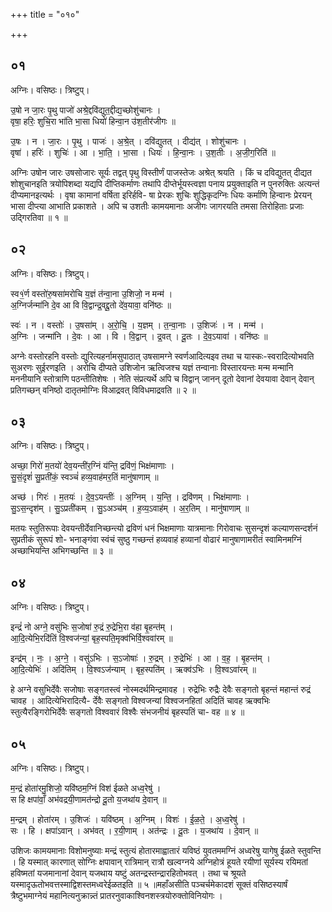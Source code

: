 +++
title = "०१०"

+++


## ०१
अग्निः। वसिष्ठः। त्रिष्टुप्।

उ॒षो न जा॒रः पृ॒थु पाजो॑ अश्रे॒द्दवि॑द्युत॒द्दीद्य॒च्छोशु॑चानः ।  
वृषा॒ हरिः॒ शुचि॒रा भा॑ति भा॒सा धियो॑ हिन्वा॒न उ॑श॒तीर॑जीगः ॥

उ॒षः । न । जा॒रः । पृ॒थु । पाजः॑ । अ॒श्रे॒त् । दवि॑द्युतत् । दीद्य॑त् । शोशु॑चानः ।  
वृषा॑ । हरिः॑ । शुचिः॑ । आ । भा॒ति॒ । भा॒सा । धियः॑ । हि॒न्वा॒नः । उ॒श॒तीः । अ॒जी॒ग॒रिति॑ ॥

अग्निः उषोन जारः उषसोजारः सूर्यः तद्वत् पृथु विस्तीर्णं पाजस्तेजः अश्रेत् श्रयति । किं च दविद्युतत् दीद्यत शोशुचानइति त्रयोपिशब्दा यद्यपि दीप्तिकर्माणः तथापि दीप्तेर्भूयस्त्वज्ञा पनाय प्रयुक्ताइति न पुनरुक्तिः अत्यन्तं दीप्यमानइत्यर्थः । वृषा कामानां वर्षिता इरिर्हवि- षा प्रेरकः शुचिः शुद्धिकृदग्निः धियः कर्माणि हिन्वानः प्रेरयन् भासा दीप्त्या आभाति प्रकाशते । अपि च उशतीः कामयमानाः अजीगः जागरयति तमसा तिरोहिताः प्रजाः उद्गिरतिवा ॥ १ ॥

## ०२
अग्निः। वसिष्ठः। त्रिष्टुप्।

स्व१॒॑र्ण वस्तो॑रु॒षसा॑मरोचि य॒ज्ञं त॑न्वा॒ना उ॒शिजो॒ न मन्म॑ ।  
अ॒ग्निर्जन्मा॑नि दे॒व आ वि वि॒द्वान्द्र॒वद्दू॒तो दे॑व॒यावा॒ वनि॑ष्ठः ॥

स्वः॑ । न । वस्तोः॑ । उ॒षसा॑म् । अ॒रो॒चि॒ । य॒ज्ञम् । त॒न्वा॒नाः । उ॒शिजः॑ । न । मन्म॑ ।  
अ॒ग्निः । जन्मा॑नि । दे॒वः । आ । वि । वि॒द्वान् । द्र॒वत् । दू॒तः । दे॒व॒ऽयावा॑ । वनि॑ष्ठः ॥

अग्नेः वस्तोरहनि वस्तोः द्युरित्यहर्नामसुपाठात् उषसामग्ने स्वर्णआदित्यइव तथा च यास्कः-स्वरादित्योभवति सुअरणः सुईरणइति । अरोचि दीप्यते उशिजोन ऋत्विजश्च यज्ञं तन्वानाः विस्तारयन्तः मन्म मन्मानि मननीयानि स्तोत्राणि पठन्तीतिशेषः । नेति संप्रत्यर्थे अपि च विद्वान् जानन् दूतो देवानां देवयावा देवान् देवान् प्रतिगच्छन् वनिष्ठो दातृतमोग्निः विआद्रवत् विविधमाद्रवति ॥ २ ॥

## ०३
अग्निः। वसिष्ठः। त्रिष्टुप्।

अच्छा॒ गिरो॑ म॒तयो॑ देव॒यन्ती॑र॒ग्निं य॑न्ति॒ द्रवि॑णं॒ भिक्ष॑माणाः ।  
सु॒सं॒दृशं॑ सु॒प्रती॑कं॒ स्वञ्चं॑ हव्य॒वाह॑मर॒तिं मानु॑षाणाम् ॥

अच्छ॑ । गिरः॑ । म॒तयः॑ । दे॒व॒ऽयन्तीः॑ । अ॒ग्निम् । य॒न्ति॒ । द्रवि॑णम् । भिक्ष॑माणाः ।  
सु॒ऽस॒न्दृश॑म् । सु॒ऽप्रती॑कम् । सु॒ऽअञ्च॑म् । ह॒व्य॒ऽवाह॑म् । अ॒र॒तिम् । मानु॑षाणाम् ॥

मतयः स्तुतिरूपाः देवयन्तीर्देवानिच्छन्त्यो द्रविणं धनं भिक्षमाणाः यात्रमानाः गिरोवाचः सुसन्दृशं कल्याणसन्दर्शनं सुप्रतीकं सुरूपं शो- भनाङ्गंवा स्वंचं सुष्ठु गच्छन्तं हव्यवाहं हव्यानां वोढारं मानुषाणामरीतं स्वामिनमग्निं अच्छाभियन्ति अभिगच्छन्ति ॥ ३ ॥

## ०४
अग्निः। वसिष्ठः। त्रिष्टुप्।

इन्द्रं॑ नो अग्ने॒ वसु॑भिः स॒जोषा॑ रु॒द्रं रु॒द्रेभि॒रा व॑हा बृ॒हन्त॑म् ।  
आ॒दि॒त्येभि॒रदि॑तिं वि॒श्वज॑न्यां॒ बृह॒स्पति॒मृक्व॑भिर्वि॒श्ववा॑रम् ॥

इन्द्र॑म् । नः॒ । अ॒ग्ने॒ । वसु॑ऽभिः । स॒ऽजोषाः॑ । रु॒द्रम् । रु॒द्रेभिः॑ । आ । व॒ह॒ । बृ॒हन्त॑म् ।  
आ॒दि॒त्येभिः॑ । अदि॑तिम् । वि॒श्वऽज॑न्याम् । बृह॒स्पति॑म् । ऋक्व॑ऽभिः । वि॒श्वऽवा॑रम् ॥

हे अग्ने वसुभिर्देवैः सजोषाः सङ्गतस्त्वं नोस्मदर्थमिन्द्रमावह । रुद्रेभिः रुद्रैः देवैः सङ्गतो बृहन्तं महान्तं रुद्रं चावह । आदित्येभिरादित्यै- र्देवैः सङ्गतो विश्वजन्यां विश्वजनहितां अदितिं चावह ऋक्वभिः स्तुत्यैरङ्गिरोभिर्देवैः सङ्गतो विश्ववारं विश्वैः संभजनीयं बृहस्पतिं चा- वह ॥ ४ ॥

## ०५
अग्निः। वसिष्ठः। त्रिष्टुप्।

म॒न्द्रं होता॑रमु॒शिजो॒ यवि॑ष्ठम॒ग्निं विश॑ ईळते अध्व॒रेषु॑ ।  
स हि क्षपा॑वाँ॒ अभ॑वद्रयी॒णामत॑न्द्रो दू॒तो य॒जथा॑य दे॒वान् ॥

म॒न्द्रम् । होता॑रम् । उ॒शिजः॑ । यवि॑ष्ठम् । अ॒ग्निम् । विशः॑ । ई॒ळ॒ते॒ । अ॒ध्व॒रेषु॑ ।  
सः । हि । क्षपा॑ऽवान् । अभ॑वत् । र॒यी॒णाम् । अत॑न्द्रः । दू॒तः । य॒जथा॑य । दे॒वान् ॥

उशिजः कामयमानाः विशोमनुष्याः मन्द्रं स्तुत्यं होतारमाह्वातारं यविष्ठं युवतममग्निं अध्वरेषु यागेषु ईळते स्तुवन्ति । हि यस्मात् कारणात् सोग्निः क्षपावान् रात्रिमान् रात्रौ खल्वग्नये अग्निहोत्रं हूयते रयीणां सूर्यस्य रयिमतां हविष्मतां यजमानानां देवान् यजथाय यष्टुं अतन्द्रस्तन्द्रारहितोभवत् । तथा च श्रूयते यस्मादृऊतोभवत्तस्माद्विशस्तमध्वरेईळतइति ॥ ५ ॥महाँअसीति पञ्चर्चमेकादशं सूक्तं वसिष्ठस्यार्षं त्रैष्टुभमाग्नेयं महानित्यनुक्रान्न्तं प्रातरनुवाकाश्विनशस्त्रयोरुक्तोविनियोगः ।